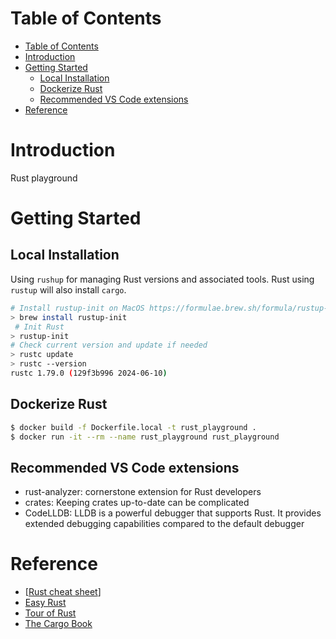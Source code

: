 # Table of Contents

- [Table of Contents](#table-of-contents)
- [Introduction](#introduction)
- [Getting Started](#getting-started)
  - [Local Installation](#local-installation)
  - [Dockerize Rust](#dockerize-rust)
  - [Recommended VS Code extensions](#recommended-vs-code-extensions)
- [Reference](#reference)

# Introduction

Rust playground

# Getting Started

## Local Installation

Using `rushup` for managing Rust versions and associated tools.
Rust using `rustup` will also install `cargo`.

```bash
# Install rustup-init on MacOS https://formulae.brew.sh/formula/rustup-init
> brew install rustup-init
 # Init Rust
> rustup-init
# Check current version and update if needed
> rustc update
> rustc --version
rustc 1.79.0 (129f3b996 2024-06-10)
```

## Dockerize Rust

```bash
$ docker build -f Dockerfile.local -t rust_playground .
$ docker run -it --rm --name rust_playground rust_playground
```

## Recommended VS Code extensions

- rust-analyzer: cornerstone extension for Rust developers
- crates: Keeping crates up-to-date can be complicated
- CodeLLDB: LLDB is a powerful debugger that supports Rust. It provides extended debugging capabilities compared to the default debugger

# Reference

- [[Rust cheat sheet](https://cheats.rs/)]
- [Easy Rust](https://dhghomon.github.io/easy_rust/Chapter_1.html)
- [Tour of Rust](https://tourofrust.com/index.html)
- [The Cargo Book](https://doc.rust-lang.org/cargo/index.html)
